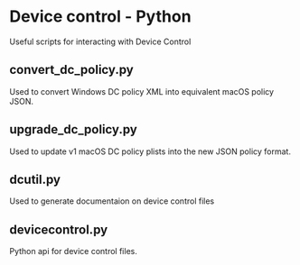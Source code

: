 # Device control - Python

Useful scripts for interacting with Device Control

## convert_dc_policy.py

Used to convert Windows DC policy XML into equivalent macOS policy JSON.

## upgrade_dc_policy.py

Used to update v1 macOS DC policy plists into the new JSON policy format.

## dcutil.py

Used to generate documentaion on device control files

## devicecontrol.py

Python api for device control files.
